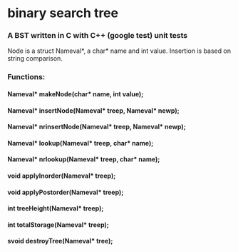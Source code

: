 # binary search tree
### A BST written in C with C++ (google test) unit tests

Node is a struct Nameval*, a char* name and int value. 
Insertion is based on string comparison. 

### Functions:
#### Nameval* makeNode(char* name, int value);
#### Nameval* insertNode(Nameval* treep, Nameval* newp);
#### Nameval* nrinsertNode(Nameval* treep, Nameval* newp);
#### Nameval* lookup(Nameval* treep, char* name);
#### Nameval* nrlookup(Nameval* treep, char* name);

#### void applyInorder(Nameval* treep);
#### void applyPostorder(Nameval* treep);
#### int treeHeight(Nameval* treep);
#### int totalStorage(Nameval* treep);
#### svoid destroyTree(Nameval* tree);